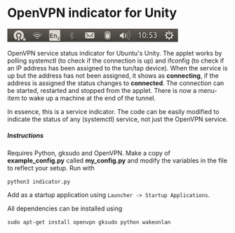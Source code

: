 # OpenVPN indicator for Unity

![screenshot](./pics/screenshot.png)

OpenVPN service status indicator for Ubuntu's Unity. The applet works by 
polling systemctl (to check if the connection is up) and ifconfig (to check if an 
IP address has been assigned to the tun/tap device). When the service is up but 
the address has not been assigned, it shows as __connecting__, if the address is 
assigned the status changes to __connected__. The connection can be started, 
restarted and stopped from the applet. There is now a menu-item to wake up a machine 
at the end of the tunnel. 

In essence, this is a service indicator. The code can be easily modified to 
indicate the status of any (systemctl) service, not just the OpenVPN service.

##### Instructions

Requires Python, gksudo and OpenVPN. Make a copy of __example_config.py__ called 
__my_config.py__ and modify the variables in the file to reflect your setup. Run with 
```
python3 indicator.py
```

Add as a startup application using `Launcher -> Startup Applications`.

All dependencies can be installed using
```
sudo apt-get install openvpn gksudo python wakeonlan
``` 